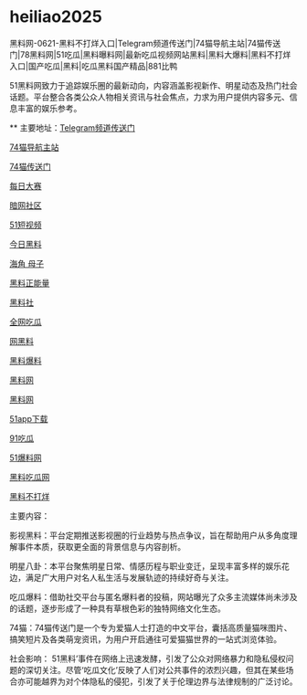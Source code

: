 # heiliao2025
黑料网-0621-黑料不打烊入口|Telegram频道传送门|74猫导航主站|74猫传送门|78黑料网|51吃瓜|黑料曝料网|最新吃瓜视频网站黑料|黑料大爆料|黑料不打烊入口|国产吃瓜|黑料|吃瓜黑料国产精品|881比鸭

51黑料网致力于追踪娱乐圈的最新动向，内容涵盖影视新作、明星动态及热门社会话题。平台整合各类公众人物相关资讯与社会焦点，力求为用户提供内容多元、信息丰富的娱乐参考。

** 主要地址：<a href="https://74mao.com/">Telegram频道传送门</a>

<a href="https://74mao.com/">74猫导航主站</a>

<a href="https://74mao.com/">74猫传送门</a>

<a href="https://pc1-26.pages.dev/">每日大赛</a>

<a href="https://aw2-02.pages.dev/">暗网社区</a>

<a href="https://pc2-25.pages.dev/">51短视频</a>

<a href="https://pc10-24.pages.dev/">今日黑料</a>

<a href="https://hj-1025.pages.dev/">海角 母子</a>

<a href="https://cg8-12.pages.dev/">黑料正能量</a>

<a href="https://pi36-2.pages.dev/">黑料社</a>

<a href="https://cg4-21.pages.dev/">全网吃瓜</a>

<a href="https://pi18-6.pages.dev/">网黑料</a>

<a href="https://cg5-24.pages.dev/">黑料爆料</a>

<a href="https://hl398.pages.dev/">黑料网</a>

<a href="https://heiliaowangjin.pages.dev/">黑料网</a>

<a href="https://xiazaianzhuang.pages.dev/">51app下载</a>

<a href="https://91chiguazhongxin.pages.dev/">91吃瓜</a>

<a href="https://jinrichigua01.pages.dev/">51爆料网</a>

<a href="https://chiguaqunzhongde.pages.dev/">黑料吃瓜网</a>

<a href="https://heiliaobudayang01.pages.dev/">黑料不打烊</a>

主要内容：

影视黑料：平台定期推送影视圈的行业趋势与热点争议，旨在帮助用户从多角度理解事件本质，获取更全面的背景信息与内容剖析。

明星八卦：本平台聚焦明星日常、情感历程与职业变迁，呈现丰富多样的娱乐花边，满足广大用户对名人私生活与发展轨迹的持续好奇与关注。

吃瓜爆料：借助社交平台与匿名爆料者的投稿，网站曝光了众多主流媒体尚未涉及的话题，逐步形成了一种具有草根色彩的独特网络文化生态。

74猫：74猫传送门是一个专为爱猫人士打造的中文平台，囊括高质量猫咪图片、搞笑短片及各类萌宠资讯，为用户开启通往可爱猫猫世界的一站式浏览体验。

社会影响：
51黑料’事件在网络上迅速发酵，引发了公众对网络暴力和隐私侵权问题的深切关注。尽管‘吃瓜文化’反映了人们对公共事件的浓烈兴趣，但其在某些场合亦可能越界为对个体隐私的侵犯，引发了关于伦理边界与法律规制的广泛讨论。
